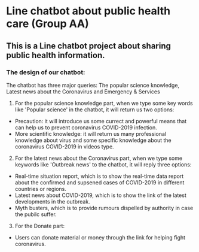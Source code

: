 # Line chatbot about public health care (Group AA)
## This is a Line chatbot project about sharing public health information.    
### The design of our chatbot:    
The chatbot has three major queries: The popular science knowledge, Latest news about the Coronavirus and Emergency & Services   
1. For the popular science knowledge part, when we type some key words like 'Popular science' in the chatbot, it will return us two options:
* Precaution: it will introduce us some currect and powerful means that can help us to prevent coronavirus COVID-2019 infection.
* More scientific knowledge: it will return us many professional knowledge about virus and some specific knowledge about the coronavirus COVID-2019 in videos type.
2. For the latest news about the Coronavirus part, when we type some keywords like 'Outbreak news' to the chatbot, it will reply three options:   
* Real-time situation report, which is to show the real-time data report about the confirmed and supsened cases of COVID-2019 in different countries or regions.   
* Latest news about COVID-2019, which is to show the link of the latest developments in the outbreak.     
* Myth busters, which is to provide rumours dispelled by authority in case the pubilc suffer.      
3. For the Donate part:
* Users can donate material or money through the link for helping fight coronavirus.
